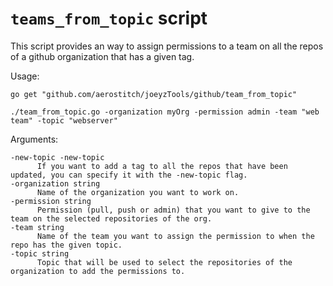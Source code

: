 # `teams_from_topic` script

This script provides an way to assign permissions to a team on all the repos of a github organization
that has a given tag.

Usage:


	go get "github.com/aerostitch/joeyzTools/github/team_from_topic"
	
	./team_from_topic.go -organization myOrg -permission admin -team "web team" -topic "webserver"

Arguments:


	-new-topic -new-topic
	      If you want to add a tag to all the repos that have been updated, you can specify it with the -new-topic flag.
	-organization string
	      Name of the organization you want to work on.
	-permission string
	      Permission (pull, push or admin) that you want to give to the team on the selected repositories of the org.
	-team string
	      Name of the team you want to assign the permission to when the repo has the given topic.
	-topic string
	      Topic that will be used to select the repositories of the organization to add the permissions to.

